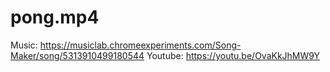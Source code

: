 # pong.mp4
Music: https://musiclab.chromeexperiments.com/Song-Maker/song/5313910499180544
Youtube: https://youtu.be/OvaKkJhMW9Y
